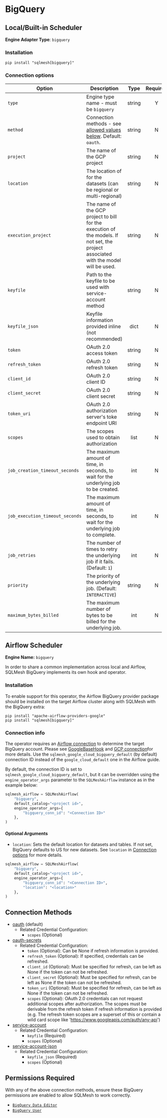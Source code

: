 # BigQuery

## Local/Built-in Scheduler

**Engine Adapter Type**: `bigquery`

### Installation
```
pip install "sqlmesh[bigquery]"
```

### Connection options

| Option                          | Description                                                                                                                          |  Type  | Required |
|---------------------------------|--------------------------------------------------------------------------------------------------------------------------------------|:------:|:--------:|
| `type`                          | Engine type name - must be `bigquery`                                                                                                | string |    Y     |
| `method`                        | Connection methods - see [allowed values below](#connection-methods). Default: `oauth`.                                              | string |    N     |
| `project`                       | The name of the GCP project                                                                                                          | string |    N     |
| `location`                      | The location of for the datasets (can be regional or multi-regional)                                                                 | string |    N     |
| `execution_project`             | The name of the GCP project to bill for the execution of the models. If not set, the project associated with the model will be used. | string |    N     |
| `keyfile`                       | Path to the keyfile to be used with service-account method                                                                           | string |    N     |
| `keyfile_json`                  | Keyfile information provided inline (not recommended)                                                                                |  dict  |    N     |
| `token`                         | OAuth 2.0 access token                                                                                                               | string |    N     |
| `refresh_token`                 | OAuth 2.0 refresh token                                                                                                              | string |    N     |
| `client_id`                     | OAuth 2.0 client ID                                                                                                                  | string |    N     |
| `client_secret`                 | OAuth 2.0 client secret                                                                                                              | string |    N     |
| `token_uri`                     | OAuth 2.0 authorization server's toke endpoint URI                                                                                   | string |    N     |
| `scopes`                        | The scopes used to obtain authorization                                                                                              |  list  |    N     |
| `job_creation_timeout_seconds`  | The maximum amount of time, in seconds, to wait for the underlying job to be created.                                                |  int   |    N     |
| `job_execution_timeout_seconds` | The maximum amount of time, in seconds, to wait for the underlying job to complete.                                                  |  int   |    N     |
| `job_retries`                   | The number of times to retry the underlying job if it fails. (Default: `1`)                                                          |  int   |    N     |
| `priority`                      | The priority of the underlying job. (Default: `INTERACTIVE`)                                                                         | string |    N     |
| `maximum_bytes_billed`          | The maximum number of bytes to be billed for the underlying job.                                                                     |  int   |    N     |

## Airflow Scheduler
**Engine Name:** `bigquery`

In order to share a common implementation across local and Airflow, SQLMesh BigQuery implements its own hook and operator.

### Installation

To enable support for this operator, the Airflow BigQuery provider package should be installed on the target Airflow cluster along with SQLMesh with the BigQuery extra:
```
pip install "apache-airflow-providers-google"
pip install "sqlmesh[bigquery]"
```

### Connection info

The operator requires an [Airflow connection](https://airflow.apache.org/docs/apache-airflow/stable/howto/connection.html) to determine the target BigQuery account. Please see [GoogleBaseHook](https://airflow.apache.org/docs/apache-airflow-providers-google/stable/_api/airflow/providers/google/common/hooks/base_google/index.html#airflow.providers.google.common.hooks.base_google.GoogleBaseHook) and [GCP connection](https://airflow.apache.org/docs/apache-airflow-providers-google/stable/connections/gcp.html)for more details. Use the `sqlmesh_google_cloud_bigquery_default` (by default) connection ID instead of the `google_cloud_default` one in the Airflow guide.

By default, the connection ID is set to `sqlmesh_google_cloud_bigquery_default`, but it can be overridden using the `engine_operator_args` parameter to the `SQLMeshAirflow` instance as in the example below:
```python linenums="1"
sqlmesh_airflow = SQLMeshAirflow(
    "bigquery",
    default_catalog="<project id>",
    engine_operator_args={
        "bigquery_conn_id": "<Connection ID>"
    },
)
```

#### Optional Arguments

* `location`: Sets the default location for datasets and tables. If not set, BigQuery defaults to US for new datasets. See `location` in [Connection options](#connection-options) for more details.

```python linenums="1"
sqlmesh_airflow = SQLMeshAirflow(
    "bigquery",
    default_catalog="<project id>",
    engine_operator_args={
        "bigquery_conn_id": "<Connection ID>",
        "location": "<location>"
    },
)
```

## Connection Methods
- [oauth](https://google-auth.readthedocs.io/en/master/reference/google.auth.html#google.auth.default) (default)
    - Related Credential Configuration:
        - `scopes` (Optional)
- [oauth-secrets](https://google-auth.readthedocs.io/en/stable/reference/google.oauth2.credentials.html)
    - Related Credential Configuration:
        - `token` (Optional): Can be None if refresh information is provided.
        - `refresh_token` (Optional): If specified, credentials can be refreshed.
        - `client_id` (Optional): Must be specified for refresh, can be left as None if the token can not be refreshed.
        - `client_secret` (Optional): Must be specified for refresh, can be left as None if the token can not be refreshed.
        - `token_uri` (Optional): Must be specified for refresh, can be left as None if the token can not be refreshed.
        - `scopes` (Optional): OAuth 2.0 credentials can not request additional scopes after authorization. The scopes must be derivable from the refresh token if refresh information is provided (e.g. The refresh token scopes are a superset of this or contain a wild card scope like 'https://www.googleapis.com/auth/any-api')
- [service-account](https://google-auth.readthedocs.io/en/master/reference/google.oauth2.service_account.html#google.oauth2.service_account.IDTokenCredentials.from_service_account_file)
    - Related Credential Configuration:
        - `keyfile` (Required)
        - `scopes` (Optional)
- [service-account-json](https://google-auth.readthedocs.io/en/master/reference/google.oauth2.service_account.html#google.oauth2.service_account.IDTokenCredentials.from_service_account_info)
    - Related Credential Configuration:
        - `keyfile_json` (Required)
        - `scopes` (Optional)

## Permissions Required
With any of the above connection methods, ensure these BigQuery permissions are enabled to allow SQLMesh to work correctly.

- [`BigQuery Data Editor`](https://cloud.google.com/bigquery/docs/access-control#bigquery.dataEditor)
- [`BigQuery User`](https://cloud.google.com/bigquery/docs/access-control#bigquery.user)
